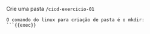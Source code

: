 Crie uma pasta `/cicd-exercicio-01`

```plain
O comando do linux para criação de pasta é o mkdir:
```{{exec}}

